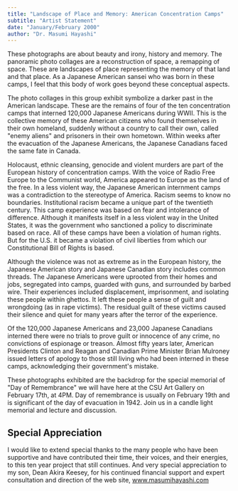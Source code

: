 ```yaml
---
title: "Landscape of Place and Memory: American Concentration Camps"
subtitle: "Artist Statement"
date: "January/February 2000"
author: "Dr. Masumi Hayashi"
---
```


These photographs are about beauty and irony, history and memory. The panoramic photo collages are a reconstruction of space, a remapping of space. These are landscapes of place representing the memory of that land and that place. As a Japanese American sansei who was born in these camps, I feel that this body of work goes beyond these conceptual aspects.

The photo collages in this group exhibit symbolize a darker past in the American landscape. These are the remains of four of the ten concentration camps that interned 120,000 Japanese Americans during WWII. This is the collective memory of these American citizens who found themselves in their own homeland, suddenly without a country to call their own, called "enemy aliens" and prisoners in their own hometown. Within weeks after the evacuation of the Japanese Americans, the Japanese Canadians faced the same fate in Canada.

Holocaust, ethnic cleansing, genocide and violent murders are part of the European history of concentration camps. With the voice of Radio Free Europe to the Communist world, America appeared to Europe as the land of the free. In a less violent way, the Japanese American internment camps was a contradiction to the stereotype of America. Racism seems to know no boundaries. Institutional racism became a unique part of the twentieth century. This camp experience was based on fear and intolerance of difference. Although it manifests itself in a less violent way in the United States, it was the government who sanctioned a policy to discriminate based on race. All of these camps have been a violation of human rights. But for the U.S. it became a violation of civil liberties from which our Constitutional Bill of Rights is based.

Although the violence was not as extreme as in the European history, the Japanese American story and Japanese Canadian story includes common threads. The Japanese Americans were uprooted from their homes and jobs, segregated into camps, guarded with guns, and surrounded by barbed wire. Their experiences included displacement, imprisonment, and isolating these people within ghettos. It left these people a sense of guilt and wrongdoing (as in rape victims). The residual guilt of these victims caused their silence and quiet for many years after the terror of the experience.

Of the 120,000 Japanese Americans and 23,000 Japanese Canadians interned there were no trials to prove guilt or innocence of any crime, no convictions of espionage or treason. Almost fifty years later, American Presidents Clinton and Reagan and Canadian Prime Minister Brian Mulroney issued letters of apology to those still living who had been interned in these camps, acknowledging their government's mistake.

These photographs exhibited are the backdrop for the special memorial of "Day of Remembrance" we will have here at the CSU Art Gallery on February 17th, at 4PM. Day of remembrance is usually on February 19th and is significant of the day of evacuation in 1942. Join us in a candle light memorial and lecture and discussion.


## Special Appreciation

I would like to extend special thanks to the many people who have been supportive and have contributed their time, their voices, and their energies, to this ten year project that still continues. And very special appreciation to my son, Dean Akira Keesey, for his continued financial support and expert consultation and direction of the web site, www.masumihayashi.com